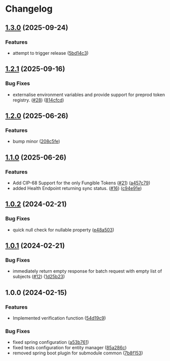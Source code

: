 # Changelog

## [1.3.0](https://github.com/cardano-foundation/cf-token-metadata-registry/compare/v1.2.1...v1.3.0) (2025-09-24)


### Features

* attempt to trigger release ([5bd14c3](https://github.com/cardano-foundation/cf-token-metadata-registry/commit/5bd14c31416f6d20101f90da91403218d1f75af4))

## [1.2.1](https://github.com/cardano-foundation/cf-token-metadata-registry/compare/v1.2.0...v1.2.1) (2025-09-16)


### Bug Fixes

* externalise environment variables and provide support for preprod token registry. ([#28](https://github.com/cardano-foundation/cf-token-metadata-registry/issues/28)) ([814cfcd](https://github.com/cardano-foundation/cf-token-metadata-registry/commit/814cfcdd743b87aae8f7236cca5b7874c6c09b30))

## [1.2.0](https://github.com/cardano-foundation/cf-token-metadata-registry/compare/v1.1.0...v1.2.0) (2025-06-26)


### Features

* bump minor ([208c5fe](https://github.com/cardano-foundation/cf-token-metadata-registry/commit/208c5fe8072fe6a02cb6778c2bf987bb0cb37789))

## [1.1.0](https://github.com/cardano-foundation/cf-token-metadata-registry/compare/v1.0.2...v1.1.0) (2025-06-26)


### Features

* Add CIP-68 Support for the only Fungible Tokens ([#21](https://github.com/cardano-foundation/cf-token-metadata-registry/issues/21)) ([a457c79](https://github.com/cardano-foundation/cf-token-metadata-registry/commit/a457c798c2b024d01ae56f5ea4b5861bca30f4ab))
* added Health Endpoint returning sync status. ([#16](https://github.com/cardano-foundation/cf-token-metadata-registry/issues/16)) ([c94e91e](https://github.com/cardano-foundation/cf-token-metadata-registry/commit/c94e91ec66eecda17083082afa03a246b1ff6d85))

## [1.0.2](https://github.com/cardano-foundation/cf-token-metadata-registry/compare/v1.0.1...v1.0.2) (2024-02-21)


### Bug Fixes

* quick null check for nullable property ([e48a503](https://github.com/cardano-foundation/cf-token-metadata-registry/commit/e48a50369b7328ad6281a9e65abc8843f4dcac52))

## [1.0.1](https://github.com/cardano-foundation/cf-token-metadata-registry/compare/v1.0.0...v1.0.1) (2024-02-21)


### Bug Fixes

* immediately return empty response for batch request with empty list of subjects ([#12](https://github.com/cardano-foundation/cf-token-metadata-registry/issues/12)) ([1d25b23](https://github.com/cardano-foundation/cf-token-metadata-registry/commit/1d25b238a4671ca6630361b7d3cc1e02eb8eaf6d))

## 1.0.0 (2024-02-15)


### Features

* Implemented verification function ([54d19c9](https://github.com/cardano-foundation/cf-token-metadata-registry/commit/54d19c9719265b47141f325c88c4a3d9d6deb5e5))


### Bug Fixes

* fixed spring configuration ([a53b761](https://github.com/cardano-foundation/cf-token-metadata-registry/commit/a53b761a408eea7bc49da02a1f420dcdd42f785c))
* fixed tests configuration for entity manager ([85a286c](https://github.com/cardano-foundation/cf-token-metadata-registry/commit/85a286cc7034351d929956b049ed56323c49660f))
* removed spring boot plugin for submodule common ([7b8f153](https://github.com/cardano-foundation/cf-token-metadata-registry/commit/7b8f1531dec2eaf646c0075e9a65021a0dddc34a))
